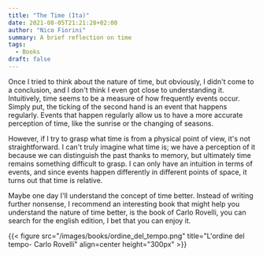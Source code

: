 ```yaml
---
title: "The Time (Ita)"
date: 2021-08-05T21:21:28+02:00
author: "Nico Fiorini"
summary: A brief reflection on time
tags: 
  - Books
draft: false
---
```


Once I tried to think about the nature of time, but obviously, I didn't come to a conclusion, and I don't think I even got close to understanding it. Intuitively, time seems to be a measure of how frequently events occur. Simply put, the ticking of the second hand is an event that happens regularly. Events that happen regularly allow us to have a more accurate perception of time, like the sunrise or the changing of seasons.

However, if I try to grasp what time is from a physical point of view, it's not straightforward. I can't truly imagine what time is; we have a perception of it because we can distinguish the past thanks to memory, but ultimately time remains something difficult to grasp. I can only have an intuition in terms of events, and since events happen differently in different points of space, it turns out that time is relative.

Maybe one day I'll understand the concept of time better. Instead of writing further nonsense, I recommend an interesting book that might help you understand the nature of time better, is the book of Carlo Rovelli, you can search for the english edition, I bet that you can enjoy it.

{{< figure src="/images/books/ordine_del_tempo.png" title="L'ordine del tempo- Carlo Rovelli" align=center height="300px" >}}
